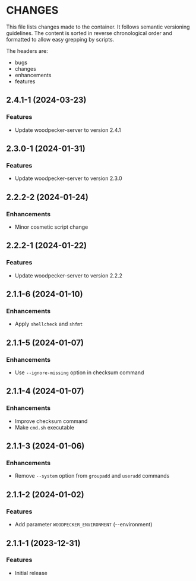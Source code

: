 # CHANGES

This file lists changes made to the container. It follows semantic versioning
guidelines. The content is sorted in reverse chronological order and formatted
to allow easy grepping by scripts.

The headers are:
- bugs
- changes
- enhancements
- features

## 2.4.1-1 (2024-03-23)

### Features

- Update woodpecker-server to version 2.4.1

## 2.3.0-1 (2024-01-31)

### Features

- Update woodpecker-server to version 2.3.0

## 2.2.2-2 (2024-01-24)

### Enhancements

- Minor cosmetic script change

## 2.2.2-1 (2024-01-22)

### Features

- Update woodpecker-server to version 2.2.2

## 2.1.1-6 (2024-01-10)

### Enhancements

- Apply `shellcheck` and `shfmt`

## 2.1.1-5 (2024-01-07)

### Enhancements

- Use `--ignore-missing` option in checksum command

## 2.1.1-4 (2024-01-07)

### Enhancements

- Improve checksum command
- Make `cmd.sh` executable

## 2.1.1-3 (2024-01-06)

### Enhancements

- Remove `--system` option from `groupadd` and `useradd` commands

## 2.1.1-2 (2024-01-02)

### Features

- Add parameter `WOODPECKER_ENVIRONMENT` (--environment)

## 2.1.1-1 (2023-12-31)

### Features

- Initial release
